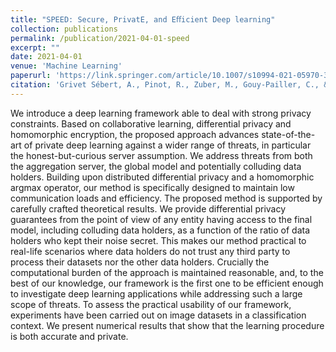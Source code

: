 ```yaml
---
title: "SPEED: Secure, PrivatE, and Eﬀicient Deep learning"
collection: publications
permalink: /publication/2021-04-01-speed
excerpt: ""
date: 2021-04-01
venue: 'Machine Learning'
paperurl: 'https://link.springer.com/article/10.1007/s10994-021-05970-3'
citation: 'Grivet Sébert, A., Pinot, R., Zuber, M., Gouy-Pailler, C., & Sirdey, R. (2021). SPEED: secure, PrivatE, and efficient deep learning. Machine Learning, 110(4), 675-694.'
---
```

We introduce a deep learning framework able to deal with strong privacy constraints. Based on collaborative learning, differential privacy and homomorphic encryption, the proposed approach advances state-of-the-art of private deep learning against a wider range of threats, in particular the honest-but-curious server assumption. We address threats from both the aggregation server, the global model and potentially colluding data holders. Building upon distributed differential privacy and a homomorphic argmax operator, our method is specifically designed to maintain low communication loads and efficiency. The proposed method is supported by carefully crafted theoretical results. We provide differential privacy guarantees from the point of view of any entity having access to the final model, including colluding data holders, as a function of the ratio of data holders who kept their noise secret. This makes our method practical to real-life scenarios where data holders do not trust any third party to process their datasets nor the other data holders. Crucially the computational burden of the approach is maintained reasonable, and, to the best of our knowledge, our framework is the first one to be efficient enough to investigate deep learning applications while addressing such a large scope of threats. To assess the practical usability of our framework, experiments have been carried out on image datasets in a classification context. We present numerical results that show that the learning procedure is both accurate and private.
